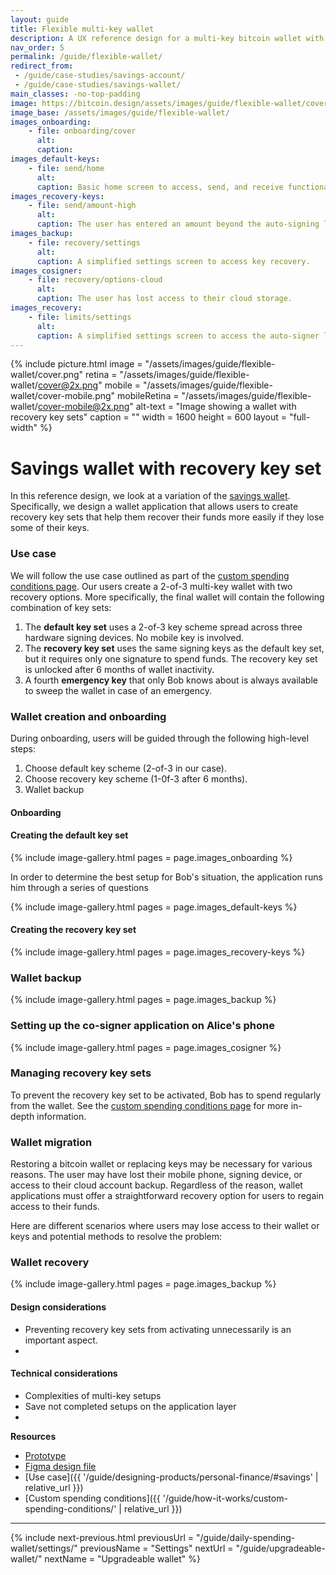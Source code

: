 ```yaml
---
layout: guide
title: Flexible multi-key wallet
description: A UX reference design for a multi-key bitcoin wallet with recovery key sets designed for long term cold storage.
nav_order: 5
permalink: /guide/flexible-wallet/
redirect_from:
 - /guide/case-studies/savings-account/
 - /guide/case-studies/savings-wallet/
main_classes: -no-top-padding
image: https://bitcoin.design/assets/images/guide/flexible-wallet/cover.jpg
image_base: /assets/images/guide/flexible-wallet/
images_onboarding:
    - file: onboarding/cover
      alt:
      caption:
images_default-keys:
    - file: send/home
      alt:
      caption: Basic home screen to access, send, and receive functionality.
images_recovery-keys:
    - file: send/amount-high
      alt:
      caption: The user has entered an amount beyond the auto-signing limits, and a note appears about manual approval.
images_backup:
    - file: recovery/settings
      alt:
      caption: A simplified settings screen to access key recovery.
images_cosigner:
    - file: recovery/options-cloud
      alt:
      caption: The user has lost access to their cloud storage.
images_recovery:
    - file: limits/settings
      alt:
      caption: A simplified settings screen to access the auto-signer limits.
---
```


<!--

Editor's notes

Savings wallet reference design.

Illustration sources

https://www.figma.com/community/file/968416729557947210

-->

{% include picture.html
   image = "/assets/images/guide/flexible-wallet/cover.png"
   retina = "/assets/images/guide/flexible-wallet/cover@2x.png"
   mobile = "/assets/images/guide/flexible-wallet/cover-mobile.png"
   mobileRetina = "/assets/images/guide/flexible-wallet/cover-mobile@2x.png"
   alt-text = "Image showing a wallet with recovery key sets"
   caption = ""
   width = 1600
   height = 600
   layout = "full-width"
%}

# Savings wallet with recovery key set

In this reference design, we look at a variation of the [savings wallet](). Specifically, we design a wallet application that allows users to create recovery key sets that help them recover their funds more easily if they lose some of their keys.

### Use case

We will follow the use case outlined as part of the [custom spending conditions page](). Our users create a 2-of-3 multi-key wallet with two recovery options. More specifically, the final wallet will contain the following combination of key sets:

1. The **default key set** uses a 2-of-3 key scheme spread across three hardware signing devices. No mobile key is involved.
2. The **recovery key set** uses the same signing keys as the default key set, but it requires only one signature to spend funds. The recovery key set is unlocked after 6 months of wallet inactivity.
3. A fourth **emergency key** that only Bob knows about is always available to sweep the wallet in case of an emergency.  

### Wallet creation and onboarding

During onboarding, users will be guided through the following high-level steps:

1. Choose default key scheme (2-of-3 in our case).
2. Choose recovery key scheme (1-0f-3 after 6 months).
3. Wallet backup

#### Onboarding


#### Creating the default key set

{% include image-gallery.html pages = page.images_onboarding %}

In order to determine the best setup for Bob's situation, the application runs him through a series of questions

{% include image-gallery.html pages = page.images_default-keys %}

#### Creating the recovery key set

{% include image-gallery.html pages = page.images_recovery-keys %}

### Wallet backup

{% include image-gallery.html pages = page.images_backup %}

### Setting up the co-signer application on Alice's phone

{% include image-gallery.html pages = page.images_cosigner %}


### Managing recovery key sets

To prevent the recovery key set to be activated, Bob has to spend regularly from the wallet. See the [custom spending conditions page]() for more in-depth information. 

### Wallet migration

Restoring a bitcoin wallet or replacing keys may be necessary for various reasons. The user may have lost their mobile phone, signing device, or access to their cloud account backup. Regardless of the reason, wallet applications must offer a straightforward recovery option for users to regain access to their funds.

Here are different scenarios where users may lose access to their wallet or keys and potential methods to resolve the problem:

### Wallet recovery

{% include image-gallery.html pages = page.images_backup %}

#### Design considerations
- Preventing recovery key sets from activating unnecessarily is an important aspect.
- 

#### Technical considerations
- Complexities of multi-key setups
- Save not completed setups on the application layer
- 

**Resources**
- [Prototype]()
- [Figma design file]()
- [Use case]({{ '/guide/designing-products/personal-finance/#savings' | relative_url }})
- [Custom spending conditions]({{ '/guide/how-it-works/custom-spending-conditions/' | relative_url }})

---

{% include next-previous.html
   previousUrl = "/guide/daily-spending-wallet/settings/"
   previousName = "Settings"
   nextUrl = "/guide/upgradeable-wallet/"
   nextName = "Upgradeable wallet"
%}
